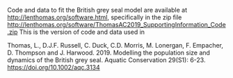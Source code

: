 
Code and data to fit the British grey seal model are available at http://lenthomas.org/software.html, specifically in the zip file http://lenthomas.org/software/ThomasAC2019_SupportingInformation_Code.zip  This is the version of code and data used in 

Thomas, L., D.J.F. Russell, C. Duck, C.D. Morris, M. Lonergan, F. Empacher, D. Thompson and J. Harwood. 2019. Modelling the population size and dynamics of the British grey seal. Aquatic Conservation 29(S1): 6-23.  https://doi.org/10.1002/aqc.3134
